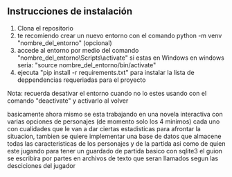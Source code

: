 ## Instrucciones de instalación

1. Clona el repositorio
2. te recomiendo crear un nuevo entorno con el comando python -m venv "nombre_del_entorno" (opcional)
3. accede al entorno por medio del comando "nombre_del_entorno\Scripts\activate" si estas en Windows
en windows seria: "source nombre_del_entorno/bin/activate"
4. ejecuta "pip install -r requirements.txt" para instalar la lista de deppendencias requeriadas para el proyecto

Nota: recuerda desativar el entorno cuando no lo estes usando con el comando "deactivate" y activarlo al volver

basicamente ahora mismo se esta trabajando en una novela interactiva con varias opciones de personajes (de momento solo los 4 minimos) cada uno con cualidades que le van a dar ciertas estadisticas para afrontar la situacion, tambien se quiere implementar una base de datos que almacene todas las caracteristicas de los personajes y de la partida asi como de quien este jugando para tener un guardado de partida basico con sqlite3 el guion se escribira por partes en archivos de texto que seran llamados segun las desciciones del jugador
